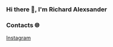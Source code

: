 ### Hi there 👋, I'm Richard Alexsander

### Contacts 🌐

[Instagram](https://www.instagram.com/ri.guima/)
